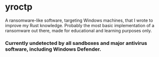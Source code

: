 # yroctp
A ransomware-like software, targeting Windows machines, that I wrote to improve my Rust knowledge.
Probably the most basic implementation of a ransomware out there, made for educational and learning purposes only.
### Currently undetected by all sandboxes and major antivirus software, including Windows Defender.
